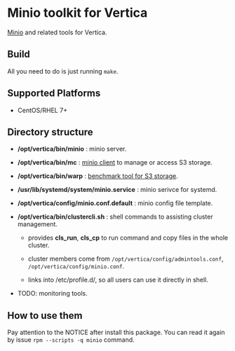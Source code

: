 # Minio toolkit for Vertica

[Minio](https://github.com/minio/minio) and related tools for Vertica.

## Build

All you need to do is just running `make`.

## Supported Platforms

* CentOS/RHEL 7+

## Directory structure

* **/opt/vertica/bin/minio** : minio server.

* **/opt/vertica/bin/mc** : [minio client](https://github.com/minio/mc) to manage or access S3 storage.

* **/opt/vertica/bin/warp** : [benchmark tool for S3 storage](https://github.com/minio/warp).

* **/usr/lib/systemd/system/minio.service** : minio serivce for systemd.

* **/opt/vertica/config/minio.conf.default** : minio config file template.

* **/opt/vertica/bin/clustercli.sh** : shell commands to assisting cluster management.

  * provides **cls_run**, **cls_cp** to run command and copy files in the whole cluster.

  * cluster members come from `/opt/vertica/config/admintools.conf`, `/opt/vertica/config/minio.conf`.

  * links into /etc/profile.d/, so all users can use it directly in shell.

* TODO: monitoring tools.

## How to use them

Pay attention to the NOTICE after install this package. You can read it again by issue `rpm --scripts -q minio` command.
